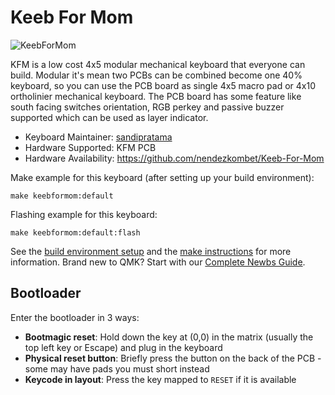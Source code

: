 # Keeb For Mom

![KeebForMom](https://user-images.githubusercontent.com/82454371/181726757-91a95865-3763-4eb9-a22a-bf9bcdbccc05.JPG)

KFM is a low cost 4x5 modular mechanical keyboard that everyone can build. Modular it's mean two PCBs can be combined become one 40% keyboard, so you can use the PCB board as single 4x5 macro pad or 4x10 ortholinier mechanical keyboard. The PCB board has some feature like south facing switches orientation, RGB perkey and passive buzzer supported which can be used as layer indicator.

* Keyboard Maintainer: [sandipratama](https://github.com/nendezkombet)
* Hardware Supported: KFM PCB
* Hardware Availability: https://github.com/nendezkombet/Keeb-For-Mom

Make example for this keyboard (after setting up your build environment):

    make keebformom:default

Flashing example for this keyboard:

    make keebformom:default:flash

See the [build environment setup](https://docs.qmk.fm/#/getting_started_build_tools) and the [make instructions](https://docs.qmk.fm/#/getting_started_make_guide) for more information. Brand new to QMK? Start with our [Complete Newbs Guide](https://docs.qmk.fm/#/newbs).

## Bootloader

Enter the bootloader in 3 ways:

* **Bootmagic reset**: Hold down the key at (0,0) in the matrix (usually the top left key or Escape) and plug in the keyboard
* **Physical reset button**: Briefly press the button on the back of the PCB - some may have pads you must short instead
* **Keycode in layout**: Press the key mapped to `RESET` if it is available